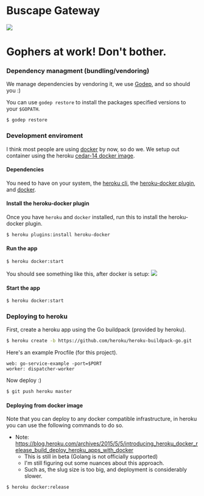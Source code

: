 # Buscape Gateway

![](http://talks.golang.org/2014/go4gophers/gopherswrench.jpg)

# Gophers at work! Don't bother.

### Dependency managment (bundling/vendoring)

We manage dependencies by vendoring it, we use [Godep](https://github.com/tools/godep), and so should you :)

You can use `godep restore` to install the packages specified versions to your `$GOPATH`.
```bash
$ godep restore
```


### Development enviroment

I think most people are using [docker](https://www.docker.com/) by now, so do we. We setup out container using the heroku [cedar-14 docker image](https://registry.hub.docker.com/u/heroku/cedar/).

#### Dependencies
You need to have on your system, the [heroku cli](https://github.com/heroku/heroku-cli), the [heroku-docker plugin](https://github.com/heroku/heroku-docker/), and [docker](http://docs.docker.com/).

#### Install the heroku-docker plugin
Once you have `heroku` and `docker` installed, run this to install the heroku-docker plugin.

```bash
$ heroku plugins:install heroku-docker
```

#### Run the app

```bash
$ heroku docker:start
```

You should see something like this, after docker is setup:
![](https://www.dropbox.com/s/61cmejcoaedyk22/Screenshot%202015-07-05%2018.46.36.png?dl=0&raw=1)

#### Start the app

```bash
$ heroku docker:start
```


### Deploying to heroku

First, create a heroku app using the Go buildpack (provided by heroku).

```bash
$ heroku create -b https://github.com/heroku/heroku-buildpack-go.git
```

Here's an example Procfile (for this project).

```lang
web: go-service-example -port=$PORT
worker: dispatcher-worker
```

Now deploy :)

```bash
$ git push heroku master
```

#### Deploying from docker image

Note that you can deploy to any docker compatible infrastructure, in heroku you can use the following commands to do so.

* Note: https://blog.heroku.com/archives/2015/5/5/introducing_heroku_docker_release_build_deploy_heroku_apps_with_docker
  * This is still in beta (Golang is not officially supported)
  * I'm still figuring out some nuances about this approach.
  * Such as, the slug size is too big, and deployment is considerably slower.

```bash
$ heroku docker:release
```
